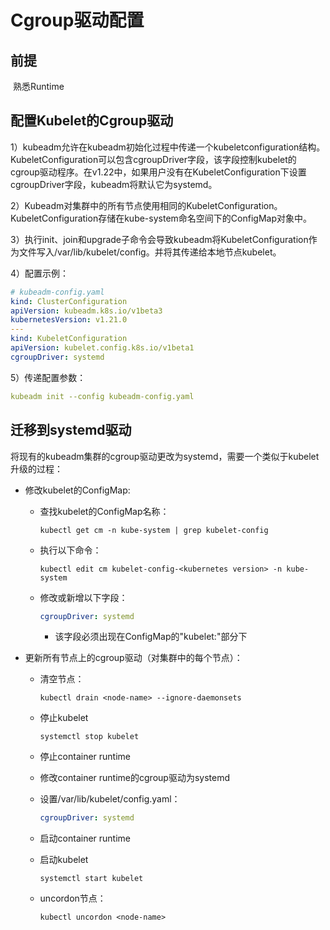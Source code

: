 # Cgroup驱动配置

## 前提

​	熟悉Runtime

## 配置Kubelet的Cgroup驱动

1）kubeadm允许在kubeadm初始化过程中传递一个kubeletconfiguration结构。KubeletConfiguration可以包含cgroupDriver字段，该字段控制kubelet的cgroup驱动程序。在v1.22中，如果用户没有在KubeletConfiguration下设置cgroupDriver字段，kubeadm将默认它为systemd。

2）Kubeadm对集群中的所有节点使用相同的KubeletConfiguration。KubeletConfiguration存储在kube-system命名空间下的ConfigMap对象中。

3）执行init、join和upgrade子命令会导致kubeadm将KubeletConfiguration作为文件写入/var/lib/kubelet/config。并将其传递给本地节点kubelet。

4）配置示例：

```yaml
# kubeadm-config.yaml
kind: ClusterConfiguration
apiVersion: kubeadm.k8s.io/v1beta3
kubernetesVersion: v1.21.0
---
kind: KubeletConfiguration
apiVersion: kubelet.config.k8s.io/v1beta1
cgroupDriver: systemd
```

5）传递配置参数：

```yaml
kubeadm init --config kubeadm-config.yaml
```





## 迁移到systemd驱动

​	将现有的kubeadm集群的cgroup驱动更改为systemd，需要一个类似于kubelet升级的过程：

- 修改kubelet的ConfigMap:

  - 查找kubelet的ConfigMap名称：

    ```shell
    kubectl get cm -n kube-system | grep kubelet-config
    ```

  - 执行以下命令：

    ```shell
    kubectl edit cm kubelet-config-<kubernetes version> -n kube-system
    ```

  - 修改或新增以下字段：

    ```yaml
    cgroupDriver: systemd
    ```

    - 该字段必须出现在ConfigMap的"kubelet:"部分下

- 更新所有节点上的cgroup驱动（对集群中的每个节点）：

  - 清空节点：

    ```shell
    kubectl drain <node-name> --ignore-daemonsets
    ```

  - 停止kubelet

    ```shell
    systemctl stop kubelet
    ```

  - 停止container runtime

  - 修改container runtime的cgroup驱动为systemd

  - 设置/var/lib/kubelet/config.yaml：

    ```yaml
    cgroupDriver: systemd
    ```

  - 启动container runtime

  - 启动kubelet

    ```shell
    systemctl start kubelet
    ```

  - uncordon节点：

    ```shell
    kubectl uncordon <node-name>
    ```

  

  

  

  

  
